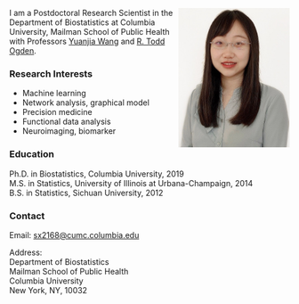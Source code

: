 <img align="right" src="assets/img/bio-photo.jpg" width="200" height="250"> I am a Postdoctoral Research Scientist in the Department of Biostatistics at Columbia University, Mailman School of Public Health with Professors [Yuanjia Wang](https://blogs.cuit.columbia.edu/yw2016/) and [R. Todd Ogden](https://www.publichealth.columbia.edu/people/our-faculty/to166).  <br/>


### Research Interests
  * Machine learning
  * Network analysis, graphical model
  * Precision medicine
  * Functional data analysis
  * Neuroimaging, biomarker


### Education
Ph.D. in Biostatistics, Columbia University, 2019 <br/>
M.S. in Statistics, University of Illinois at Urbana-Champaign, 2014 <br/>
B.S. in Statistics, Sichuan University, 2012
<br/>

### Contact
Email: sx2168@cumc.columbia.edu

Address: <br/> 
Department of Biostatistics<br/> 
Mailman School of Public Health<br/> 
Columbia University<br/> 
New York, NY, 10032
